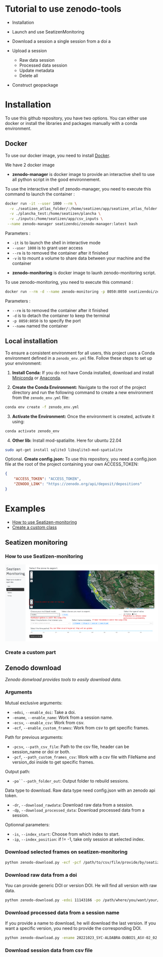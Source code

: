 # Tutorial to use zenodo-tools

* Installation
* Launch and use SeatizenMonitoring

* Download a session
    a single session from a doi
    a 

* Upload a session
    - Raw data session
    - Processed data session
    - Update metadata
    - Delete all 

* Construct geopackage


# Installation

To use this github repository, you have two options. You can either use docker or install the libraries and packages manually with a conda environment.

## Docker

To use our docker image, you need to install [Docker](https://www.docker.com/).

We have 2 docker image

* **zenodo-manager** is docker image to provide an interactive shell to use all python script in the good environnement.

To use the interactive shell of zenodo-manager, you need to execute this command to launch the container :
```bash
docker run -it --user 1000 --rm \
  -v ./seatizen_atlas_folder/:/home/seatizen/app/seatizen_atlas_folder \
  -v ./plancha_test:/home/seatizen/plancha \
  -v ./inputs:/home/seatizen/app/csv_inputs \
 --name zenodo-manager seatizendoi/zenodo-manager:latest bash
```

Parameters :
- `-it` is to launch the shell in interactive mode 
- `--user 1000` is to grant user access 
- `--rm` is to removed the container after it finished
- `-v` is to mount a volume to share data between your machine and the container


* **zenodo-monitoring** is docker image to launh zenodo-monitoring script.

To use zenodo-monitoring, you need to execute this command :
```bash
docker run --rm -d --name zenodo-monitoring -p 8050:8050 seatizendoi/zenodo-monitoring:latest
```

Parameters :
- `--rm` is to removed the container after it finished
- `-d` is to detach the container to keep the terminal
- `-p 8050:8050` is to specify the port
- `--name` named the container


## Local installation

To ensure a consistent environment for all users, this project uses a Conda environment defined in a `zenodo_env.yml` file. Follow these steps to set up your environment:

1. **Install Conda:** If you do not have Conda installed, download and install [Miniconda](https://docs.conda.io/en/latest/miniconda.html) or [Anaconda](https://www.anaconda.com/products/distribution).

2. **Create the Conda Environment:** Navigate to the root of the project directory and run the following command to create a new environment from the `zenodo_env.yml` file:
```bash
conda env create -f zenodo_env.yml
```

3. **Activate the Environment:** Once the environment is created, activate it using:
```bash
conda activate zenodo_env
```

4. **Other lib:** Install mod-spatialite. Here for ubuntu 22.04
```bash
sudo apt-get install sqlite3 libsqlite3-mod-spatialite
```

Optional. **Create config.json:** To use this repository, you need a config.json file at the root of the project containing your own ACCESS_TOKEN:
```json
{
    "ACCESS_TOKEN": "ACCESS_TOKEN",
    "ZENODO_LINK": "https://zenodo.org/api/deposit/depositions"
}
```
# Examples

* [How to use Seatizen-monitoring](#how-to-use-seatizen-monitoring)
* [Create a custom class](#create-a-custom-part)

## Seatizen monitoring

### How to use Seatizen-monitoring

![Seatizen monitoring exporter page explanation](img/sm_1.png)

### Create a custom part


## Zenodo download

*Zenodo donwload provides tools to easily download data.*

### Arguments

Mutual exclusive arguments:
* `-edoi`, `--enable_doi`: Take a doi.
* `-ename`, `--enable_name`: Work from a session name.
* `-ecsv`, `--enable_csv`: Work from csv.
* `-ecf`, `--enable_custom_frames`: Work from csv to get specific frames.

Path for previous arguments:
* `-pcsv`, `--path_csv_file`: Path to the csv file, header can be session_name or doi or both.
* `-pcf`, `--path_custom_frames_csv`: Work with a csv file with FileName and version_doi inside to get specific frames.

Output path:
* `-po``--path_folder_out`: Output folder to rebuild sessions.

Data type to download. Raw data type need config.json with an zenodo api token.
* `-dr`, `--download_rawdata`: Download raw data from a session.
* `-dp`, `--download_processed_data`: Download processed data from a session.
 
Optionnal parameters:
* `-is`, `--index_start`: Choose from which index to start.
* `-ip`, `--index_position`: if != -1, take only session at selected index.


### Download selected frames on seatizen-monitoring

```bash
python zenodo-download.py -ecf -pcf /path/to/csv/file/provide/by/seatizen/monitoring -po /path/where/you/want/your/frames/folder
```

### Download raw data from a doi

You can provide generic DOI or version DOI. He will find all version with raw data.

```bash
python zenodo-download.py -edoi 11143166 -po /path/where/you/want/your/session/folder -dr
```

### Download processed data from a session name

If you provide a name to download, he will download the last version. If you want a specific version, you need to provide the corresponding DOI.

```bash
python zenodo-download.py -ename 20221023_SYC-ALDABRA-DUBOIS_ASV-02_02 -dp -po /path/where/you/want/your/frames/folder
```


### Download session data from csv file




